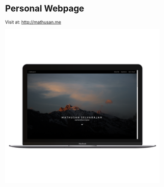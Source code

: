 # Personal Webpage

Visit at: http://mathusan.me

![Alt text](/WebsiteTopScreenshot.png?raw=true "Screenshot of the top page")
